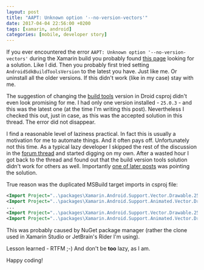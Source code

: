 ```yaml
---
layout: post
title: "AAPT: Unknown option '--no-version-vectors'"
date: 2017-04-04 22:56:00 +0200
tags: [xamarin, android]
categories: [mobile, developer story]
---
```


If you ever encountered the error `AAPT: Unknown option '--no-version-vectors'` during the Xamarin build you probably found [this page](https://forums.xamarin.com/discussion/63482/aapt-error-unknown-option-no-version-vectors) looking for a solution. Like I did. Then you probably first tried setting `AndroidSdkBuildToolsVersion` to the latest you have. Just like me. Or uninstall all the older versions. If this didn't work (like in my case) stay with me.<!-- more -->

The suggestion of changing the [build tools](https://developer.xamarin.com/guides/android/under_the_hood/build_process/#AndroidSdkBuildToolsVersion) version in Droid csproj didn't even look promising for me. I had only one version installed - `25.0.3` - and this was the latest one (at the time I'm writing this post). Nevertheless I checked this out, just in case, as this was the accepted solution in this thread. The error did not disappear.

I find a reasonable level of laziness practical. In fact this is usually a motivation for me to automate things. And it often pays off. Unfortunately not this time. As a typical lazy developer I skipped the rest of the discussion in the [forum thread](https://forums.xamarin.com/discussion/63482/aapt-error-unknown-option-no-version-vectors) and started digging on my own. After a wasted hour I got back to the thread and found out that the build version tools solution didn't work for others as well. Importantly [one of later posts](https://forums.xamarin.com/discussion/comment/201553/#Comment_201553) was pointing the solution.

True reason was the duplicated MSBuild target imports in csproj file:

```xml
<Import Project="..\packages\Xamarin.Android.Support.Vector.Drawable.25.1.0\build\MonoAndroid70\Xamarin.Android.Support.Vector.Drawable.targets" Condition="Exists('..\packages\Xamarin.Android.Support.Vector.Drawable.25.1.0\build\MonoAndroid70\Xamarin.Android.Support.Vector.Drawable.targets')" />
<Import Project="..\packages\Xamarin.Android.Support.Animated.Vector.Drawable.25.1.0\build\MonoAndroid70\Xamarin.Android.Support.Animated.Vector.Drawable.targets" Condition="Exists('..\packages\Xamarin.Android.Support.Animated.Vector.Drawable.25.1.0\build\MonoAndroid70\Xamarin.Android.Support.Animated.Vector.Drawable.targets')" />
...
<Import Project="..\packages\Xamarin.Android.Support.Vector.Drawable.25.1.1\build\MonoAndroid70\Xamarin.Android.Support.Vector.Drawable.targets" />
<Import Project="..\packages\Xamarin.Android.Support.Animated.Vector.Drawable.25.1.1\build\MonoAndroid70\Xamarin.Android.Support.Animated.Vector.Drawable.targets" />
```

This was probably caused by NuGet package manager (rather the clone used in Xamarin Studio or JetBrain's Rider I'm using).

Lesson learned - RTFM ;-) And don't be **too** lazy, as I am.

Happy coding!
